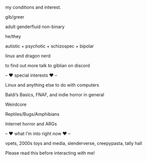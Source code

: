my conditions and interest.

gib/greer

adult genderfluid non-binary

he/they

autistic + psychotic + schizospec + bipolar

linux and dragon nerd

to find out more talk to giblian on discord

– ❤ special interests ❤ –

Linux and anything else to do with computers

Baldi’s Basics, FNAF, and indie horror in general

Weirdcore

Reptiles/Bugs/Amphibians

Internet horror and ARGs

– ❤ what I’m into right now ❤ –

vpets, 2000s toys and media, slenderverse, creepypasta, tally hall

Please read this before interacting with me!
